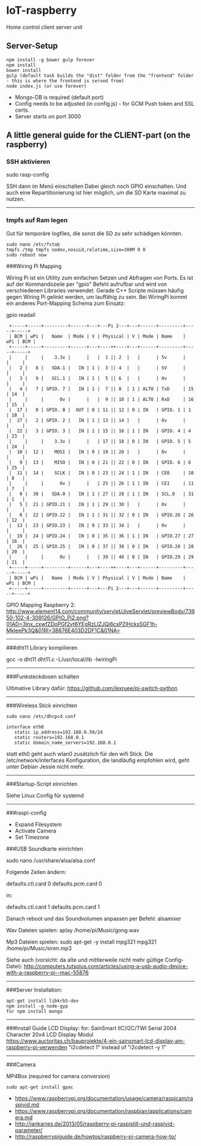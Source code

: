 # IoT-raspberry
Home control client server unit

## Server-Setup

```
npm install -g bower gulp forever
npm install
bower install
gulp (default task builds the "dist" folder from the "frontend" folder - this is where the frontend is served from)
node index.js (or use forever)
```

* Mongo-DB is required (default port)
* Config needs to be adjusted (in config.js) - for GCM Push token and SSL certs.
* Server starts on port 3000

## A little general guide for the CLIENT-part (on the raspberry)

### SSH aktivieren

sudo rasp-config

SSH dann im Menü einschalten
Dabei gleich noch GPIO einschalten.
Und auch eine Repartitionierung ist hier möglich, um die SD Karte maximal zu nutzen.

---

### tmpfs auf Ram legen

Gut für temporäre logfiles, die sonst die SD zu sehr schädigen könnten.

```
sudo nano /etc/fstab
tmpfs /tmp tmpfs nodev,nosuid,relatime,size=300M 0 0
sudo reboot now
```

###Wiring Pi Mapping

Wiring Pi ist ein Utility zum einfachen Setzen und Abfragen von Ports. Es ist
auf der Kommandozeile per "gpio" Befehl aufrufbar und wird von verschiedenen
Libraries verwendet. Gerade C++ Scripte müssen häufig gegen Wiring Pi gelinkt
werden, um lauffähig zu sein. Bei WiringPi kommt ein anderes Port-Mapping
Schema zum Einsatz:

gpio readall

```
 +-----+-----+---------+------+---+---Pi 2---+---+------+---------+-----+-----+
 | BCM | wPi |   Name  | Mode | V | Physical | V | Mode | Name    | wPi | BCM |
 +-----+-----+---------+------+---+----++----+---+------+---------+-----+-----+
 |     |     |    3.3v |      |   |  1 || 2  |   |      | 5v      |     |     |
 |   2 |   8 |   SDA.1 |   IN | 1 |  3 || 4  |   |      | 5V      |     |     |
 |   3 |   9 |   SCL.1 |   IN | 1 |  5 || 6  |   |      | 0v      |     |     |
 |   4 |   7 | GPIO. 7 |   IN | 1 |  7 || 8  | 1 | ALT0 | TxD     | 15  | 14  |
 |     |     |      0v |      |   |  9 || 10 | 1 | ALT0 | RxD     | 16  | 15  |
 |  17 |   0 | GPIO. 0 |  OUT | 0 | 11 || 12 | 0 | IN   | GPIO. 1 | 1   | 18  |
 |  27 |   2 | GPIO. 2 |   IN | 1 | 13 || 14 |   |      | 0v      |     |     |
 |  22 |   3 | GPIO. 3 |   IN | 1 | 15 || 16 | 1 | IN   | GPIO. 4 | 4   | 23  |
 |     |     |    3.3v |      |   | 17 || 18 | 0 | IN   | GPIO. 5 | 5   | 24  |
 |  10 |  12 |    MOSI |   IN | 0 | 19 || 20 |   |      | 0v      |     |     |
 |   9 |  13 |    MISO |   IN | 0 | 21 || 22 | 0 | IN   | GPIO. 6 | 6   | 25  |
 |  11 |  14 |    SCLK |   IN | 0 | 23 || 24 | 1 | IN   | CE0     | 10  | 8   |
 |     |     |      0v |      |   | 25 || 26 | 1 | IN   | CE1     | 11  | 7   |
 |   0 |  30 |   SDA.0 |   IN | 1 | 27 || 28 | 1 | IN   | SCL.0   | 31  | 1   |
 |   5 |  21 | GPIO.21 |   IN | 1 | 29 || 30 |   |      | 0v      |     |     |
 |   6 |  22 | GPIO.22 |   IN | 1 | 31 || 32 | 0 | IN   | GPIO.26 | 26  | 12  |
 |  13 |  23 | GPIO.23 |   IN | 0 | 33 || 34 |   |      | 0v      |     |     |
 |  19 |  24 | GPIO.24 |   IN | 0 | 35 || 36 | 1 | IN   | GPIO.27 | 27  | 16  |
 |  26 |  25 | GPIO.25 |   IN | 0 | 37 || 38 | 0 | IN   | GPIO.28 | 28  | 20  |
 |     |     |      0v |      |   | 39 || 40 | 0 | IN   | GPIO.29 | 29  | 21  |
 +-----+-----+---------+------+---+----++----+---+------+---------+-----+-----+
 | BCM | wPi |   Name  | Mode | V | Physical | V | Mode | Name    | wPi | BCM |
 +-----+-----+---------+------+---+---Pi 2---+---+------+---------+-----+-----+
 ```

GPIO Mapping Raspberry 2: http://www.element14.com/community/servlet/JiveServlet/previewBody/73950-102-4-309126/GPIO_Pi2.png?01AD=3lnx_cxwfZDoPGf2yt6YEgRzLIZJQi6cxPZlHcksSGF1h-MkIeePk3Q&01RI=38876E403D2DF1C&01NA=
 
---

###dht11 Library kompilieren

gcc -o dht11 dht11.c -L/usr/local/lib -lwiringPi

---

###Funksteckdosen schalten

Ultimative Library dafür: https://github.com/lexruee/pi-switch-python

---

###Wireless Stick einrichten

```
sudo nano /etc/dhcpcd.conf

interface eth0
   static ip_address=192.168.0.59/24
   static routers=192.168.0.1
   static domain_name_servers=192.168.0.1
```

statt eth0 geht auch wlan0 zusätzlich für den wifi Stick. Die /etc/network/interfaces
Konfiguration, die landläufig empfohlen wird, geht unter Debian Jessie nicht mehr.

---

###Startup-Script einrichten

Siehe Linux Config für systemd

---

###raspi-config

* Expand Filesystem
* Activate Camera
* Set Timezone

###USB Soundkarte einrichten

sudo nano /usr/share/alsa/alsa.conf

Folgende Zeilen ändern:

defaults.ctl.card 0
defaults.pcm.card 0

in:

defaults.ctl.card 1
defaults.pcm.card 1

Danach reboot und das Soundvolumen anpassen per Befehl: alsamixer

Wav Dateien spielen:
aplay /home/pi/Music/gong.wav

Mp3 Dateien spielen:
sudo apt-get -y install mpg321
mpg321 /home/pi/Music/siren.mp3

Siehe auch (vorsicht: da alte und mittlerweile nicht mehr gültige Config-Datei):
http://computers.tutsplus.com/articles/using-a-usb-audio-device-with-a-raspberry-pi--mac-55876

---

###Server Installation:

	apt-get install libkrb5-dev
	npm install -g node-gyp 
	für npm install mongo

---

###Install Guide LCD Display:
	for: SainSmart IIC/I2C/TWI Serial 2004 Character 20x4 LCD Display Modul 
	https://www.auctoritas.ch/bauprojekte/4-ein-sainsmart-lcd-display-am-raspberry-pi-verwenden
	"i2cdetect 1" instead of "i2cdetect -y 1"
	
---

###Camera

MP4Box (required for camera conversion)
```
sudo apt-get install gpac
```

* https://www.raspberrypi.org/documentation/usage/camera/raspicam/raspivid.md
* https://www.raspberrypi.org/documentation/raspbian/applications/camera.md
* http://jankarres.de/2013/05/raspberry-pi-raspistill-und-raspivid-parameter/
* http://raspberrypiguide.de/howtos/raspberry-pi-camera-how-to/